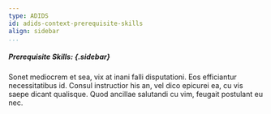 ```yaml
---
type: ADIDS
id: adids-context-prerequisite-skills
align: sidebar
...
```


##### Prerequisite Skills: {.sidebar}

Sonet mediocrem et sea, vix at inani falli disputationi. Eos efficiantur necessitatibus id. Consul instructior his an, vel dico epicurei ea, cu vis saepe dicant qualisque. Quod ancillae salutandi cu vim, feugait postulant eu nec.
